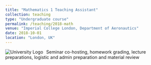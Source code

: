 ```yaml
---
title: "Mathematics 1 Teaching Assistant"
collection: teaching
type: "Undergraduate course"
permalink: /teaching/2018-math
venue: "Imperial College London, Department of Aeronautics"
date: 2018-10-01
location: "London, UK"
---
```


<img src="{{ site.baseurl }}/assets/img/icons/icl_logo.png" alt="University Logo" style="float:left; margin-right:10px;" />

Seminar co-hosting, homework grading, lecture preparations, logistic and admin preparation and material review
